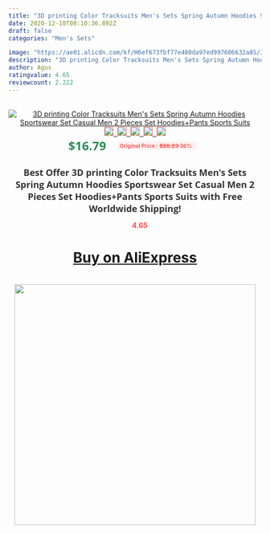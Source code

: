 ```yaml
---
title: "3D printing Color Tracksuits Men's Sets Spring Autumn Hoodies Sportswear Set Casual Men 2 Pieces Set  Hoodies+Pants Sports Suits"
date: 2020-12-10T08:10:36.892Z
draft: false
categories: "Men's Sets"

image: "https://ae01.alicdn.com/kf/H6ef673fbf77e480da97ed997606632a8S/3D-printing-Color-Tracksuits-Men-s-Sets-Spring-Autumn-Hoodies-Sportswear-Set-Casual-Men-2-Pieces.png_220x220.png"
description: "3D printing Color Tracksuits Men's Sets Spring Autumn Hoodies Sportswear Set Casual Men 2 Pieces Set  Hoodies+Pants Sports Suits"
author: Agus
ratingvalue: 4.65
reviewcount: 2.222
---
```

<br>
<div style="text-align: center;">
<a href="https://s.click.aliexpress.com/e/_A1hgBF" target="_blank" rel="nofollow noopener noreferrer"><img alt="3D printing Color Tracksuits Men's Sets Spring Autumn Hoodies Sportswear Set Casual Men 2 Pieces Set  Hoodies+Pants Sports Suits" class="magnifier-image" src="https://ae01.alicdn.com/kf/H6ef673fbf77e480da97ed997606632a8S/3D-printing-Color-Tracksuits-Men-s-Sets-Spring-Autumn-Hoodies-Sportswear-Set-Casual-Men-2-Pieces.png_220x220.png_640x640.jpg">
<br>
<img style="border:1px solid salmon" src="https://ae01.alicdn.com/kf/H6ef673fbf77e480da97ed997606632a8S/3D-printing-Color-Tracksuits-Men-s-Sets-Spring-Autumn-Hoodies-Sportswear-Set-Casual-Men-2-Pieces.png_120x120.jpg">&nbsp;&nbsp;<img style="border:1px solid salmon" src="https://ae01.alicdn.com/kf/H2721f81bdb6f4050aaf987e0299ebedaK/3D-printing-Color-Tracksuits-Men-s-Sets-Spring-Autumn-Hoodies-Sportswear-Set-Casual-Men-2-Pieces.png_120x120.jpg">&nbsp;&nbsp;<img style="border:1px solid salmon" src="https://ae01.alicdn.com/kf/Hb522b4bf0e284fdca72c365a69c0bd81m/3D-printing-Color-Tracksuits-Men-s-Sets-Spring-Autumn-Hoodies-Sportswear-Set-Casual-Men-2-Pieces.png_120x120.jpg">&nbsp;&nbsp;<img style="border:1px solid salmon" src="https://ae01.alicdn.com/kf/Hb899d03213e048a58595b634ad20c2e92/3D-printing-Color-Tracksuits-Men-s-Sets-Spring-Autumn-Hoodies-Sportswear-Set-Casual-Men-2-Pieces.png_120x120.jpg">&nbsp;&nbsp;<img style="border:1px solid salmon" src="https://ae01.alicdn.com/kf/H092e666378bd4892a94da4501c3a7f27U/3D-printing-Color-Tracksuits-Men-s-Sets-Spring-Autumn-Hoodies-Sportswear-Set-Casual-Men-2-Pieces.png_120x120.jpg"></a></div><br0>
<div style="text-align: center;"><span style="background-color: white; border: 0px; box-sizing: border-box; color: seagreen; display: inline-block; font-family: &quot;open sans&quot; , &quot;arial&quot; , &quot;helvetica&quot; , sans-serif , &quot;heiti&quot;; font-size: 24px; font-stretch: inherit; font-weight: 700; line-height: inherit; margin: 0px 10px 0px 0px; padding: 0px; vertical-align: middle;">$16.79 </span>
<span style="background: rgb(255 , 241 , 241); border-radius: 3px; border: 0px; box-sizing: border-box; color: #ff4747; display: inline-block; font-family: inherit; font-size: 12px; font-stretch: inherit; font-style: inherit; font-variant: inherit; font-weight: 600; line-height: inherit; margin: 0px; padding: 2px 5px; transform: scale(0.9); vertical-align: middle;">Original Price : <b style="text-decoration: line-through;">$26.23 </b> 36%&nbsp;&nbsp;</span></div>
<h1 style="color: #333333; display: inline-block; font-family: &quot;open sans&quot; , &quot;arial&quot; , &quot;helvetica&quot; , sans-serif , &quot;heiti&quot;; font-size: 18px; font-stretch: inherit; font-weight: 700; text-align: center;">Best Offer 3D printing Color Tracksuits Men's Sets Spring Autumn Hoodies Sportswear Set Casual Men 2 Pieces Set  Hoodies+Pants Sports Suits with Free Worldwide Shipping!</h1>
<div style="color: #ff4747; text-align: center;">
<img src="https://4.bp.blogspot.com/-M0ZcTcb-5uY/XleCXlxnR4I/AAAAAAAAAEc/OrjgMkXV1oMQFaCRZj5HQwOCBcu3w1FegCPcBGAYYCw/s1600/star.png" style="height: 15px;">&nbsp;<b>4.65</b></div>
<div class="button_cont" align="center"><a class="buynow_a" href="https://s.click.aliexpress.com/e/_A1hgBF" target="_blank" rel="nofollow noopener noreferrer"><H1>Buy on AliExpress</H1></a></div><br>
<div class="separator" style="clear: both; text-align: center;">
<img src="https://lh3.googleusercontent.com/-pTy5HemUv9M/XlePHvY0dAI/AAAAAAAAAE4/0nX5iRUoIWY8eMW9Dpxeirr157OZliDIgCLcBGAsYHQ/s1600/badge.gif" width="480">
</div>
